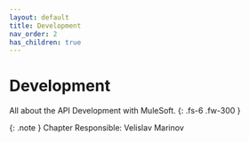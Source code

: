 ```yaml
---
layout: default
title: Development
nav_order: 2
has_children: true
---
```

# Development

All about the API Development with MuleSoft.
{: .fs-6 .fw-300 }


{: .note }
Chapter Responsible: Velislav Marinov
